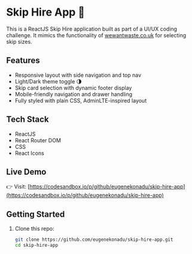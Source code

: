# Skip Hire App 🚛

This is a ReactJS Skip Hire application built as part of a UI/UX coding challenge. It mimics the functionality of [wewantwaste.co.uk](https://wewantwaste.co.uk) for selecting skip sizes.

## Features

- Responsive layout with side navigation and top nav
- Light/Dark theme toggle 🌗
- Skip card selection with dynamic footer display
- Mobile-friendly navigation and drawer handling
- Fully styled with plain CSS, AdminLTE-inspired layout

## Tech Stack

- ReactJS
- React Router DOM
- CSS
- React Icons

## Live Demo

👉 Visit: [https://codesandbox.io/p/github/eugenekonadu/skip-hire-app](https://codesandbox.io/p/github/eugenekonadu/skip-hire-app)

## Getting Started

1. Clone this repo:
   ```bash
   git clone https://github.com/eugenekonadu/skip-hire-app.git
   cd skip-hire-app
